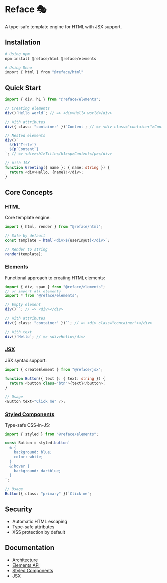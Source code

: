 # Reface 🎭

A type-safe template engine for HTML with JSX support.

## Installation

```bash
# Using npm
npm install @reface/html @reface/elements

# Using Deno
import { html } from "@reface/html";
```

## Quick Start

```typescript
import { div, h1 } from "@reface/elements";

// Creating elements
div()`Hello world`; // => <div>Hello world</div>

// With attributes
div({ class: "container" })`Content`; // => <div class="container">Content</div>

// Nested elements
div()`
  ${h1`Title`}
  ${p`Content`}
`; // => <div><h1>Title</h1><p>Content</p></div>

// With JSX
function Greeting({ name }: { name: string }) {
  return <div>Hello, {name}!</div>;
}
```

## Core Concepts

### [HTML](./html.md)

Core template engine:

```typescript
import { html, render } from "@reface/html";

// Safe by default
const template = html`<div>${userInput}</div>`;

// Render to string
render(template);
```

### [Elements](./elements.md)

Functional approach to creating HTML elements:

```typescript
import { div, span } from "@reface/elements";
// or import all elements
import * from "@reface/elements";

// Empty element
div()``; // => <div></div>

// With attributes
div({ class: "container" })``; // => <div class="container"></div>

// With text
div()`Hello`; // => <div>Hello</div>
```

### [JSX](./jsx.md)

JSX syntax support:

```typescript
import { createElement } from "@reface/jsx";

function Button({ text }: { text: string }) {
  return <button class="btn">{text}</button>;
}

// Usage
<Button text="Click me" />;
```

### [Styled Components](./elements@styled.md)

Type-safe CSS-in-JS:

```typescript
import { styled } from "@reface/elements";

const Button = styled.button`
  & {
    background: blue;
    color: white;
  }
  &:hover {
    background: darkblue;
  }
`;

// Usage
Button({ class: "primary" })`Click me`;
```

## Security

- Automatic HTML escaping
- Type-safe attributes
- XSS protection by default

## Documentation

- [Architecture](./architecture.md)
- [Elements API](./elements.md)
- [Styled Components](./elements@styled.md)
- [JSX](./jsx.md)
